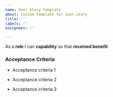 ```yaml
---
name: User Story template
about: Custom template for user story
title: ''
labels: ''
assignees: ''

---
```


As a **role** I can **capability** so that **received benefit**

### Acceptance Criteria
- Acceptance criteria 1

- Acceptance criteria 2

- Acceptance criteria 3
